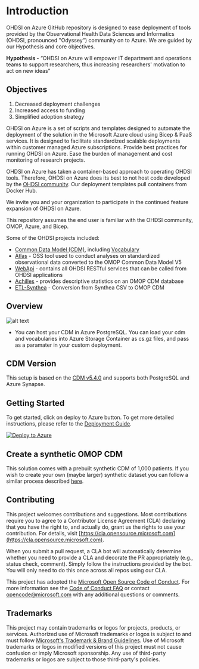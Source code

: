 # Introduction

OHDSI on Azure GitHub repository is designed to ease deployment of tools provided by the Observational Health Data Sciences and Informatics (OHDSI, pronounced "Odyssey") community on to Azure. We are guided by our Hypothesis and core objectives.

**Hypothesis -** “OHDSI on Azure will empower IT department and operations teams to support researchers, thus increasing researchers' motivation to act on new ideas”

## Objectives

1. Decreased deployment challenges
2. Increased access to funding
3. Simplified adoption strategy

OHDSI on Azure is a set of scripts and templates designed to automate the deployment of the solution in the Microsoft Azure cloud using Bicep & PaaS services. It is designed to facilitate standardized scalable deployments within customer managed Azure subscriptions. Provide best practices for running OHDSI on Azure. Ease the burden of management and cost monitoring of research projects.

OHDSI on Azure has taken a container-based approach to operating OHDSI tools. Therefore, OHDSI on Azure does its best to not host code developed by the [OHDSI community](https://github.com/OHDSI). Our deployment templates pull containers from Docker Hub.

We invite you and your organization to participate in the continued feature expansion of OHDSI on Azure.

This repository assumes the end user is familiar with the OHDSI community, OMOP, Azure, and Bicep.

Some of the OHDSI projects included:

* [Common Data Model (CDM)](https://github.com/OHDSI/CommonDataModel), including [Vocabulary](https://github.com/OHDSI/Vocabulary-v5.0)
* [Atlas](https://github.com/OHDSI/Atlas) - OSS tool used to conduct analyses on standardized observational data converted to the OMOP Common Data Model V5
* [WebApi](https://github.com/OHDSI/WebAPI) - contains all OHDSI RESTful services that can be called from OHDSI applications
* [Achilles](https://github.com/OHDSI/Achilles) - provides descriptive statistics on an OMOP CDM database
* [ETL-Synthea](https://github.com/OHDSI/ETL-Synthea) - Conversion from Synthea CSV to OMOP CDM

## Overview

![alt text](./docs/media/OHDSIonAzure.png "Architecture")

* You can host your CDM in Azure PostgreSQL. You can load your cdm and vocabularies into Azure Storage Container as cs.gz files, and pass as a paramater in your custom deployment.

## CDM Version

This setup is based on the [CDM v5.4.0](https://github.com/OHDSI/CommonDataModel/tree/main/inst/ddl/5.4) and supports both PostgreSQL and Azure Synapse.

## Getting Started

To get started, click on deploy to Azure button.
To get more detailed instructions, please refer to the [Deployment Guide](./docs/DeploymentGuide.md).

[![Deploy to Azure](https://aka.ms/deploytoazurebutton)](https://portal.azure.com/#create/Microsoft.Template/uri/https%3A%2F%2Fraw.githubusercontent.com%2Fezfass%2FOHDSIonAzureEzCopy%2Fmain%2Finfra%2Farm_output%2Fmain.json
)

## Create a synthetic OMOP CDM
This solution comes with a prebuilt synthetic CDM of 1,000 patients. If you wish to create your own (maybe larger) synthetic dataset you can follow a similar process described [here](/docs/PrepareSyntheticOMOP.md).

## Contributing

This project welcomes contributions and suggestions.  Most contributions require you to agree to a
Contributor License Agreement (CLA) declaring that you have the right to, and actually do, grant us
the rights to use your contribution. For details, visit [https://cla.opensource.microsoft.com](https://cla.opensource.microsoft.com).

When you submit a pull request, a CLA bot will automatically determine whether you need to provide
a CLA and decorate the PR appropriately (e.g., status check, comment). Simply follow the instructions
provided by the bot. You will only need to do this once across all repos using our CLA.

This project has adopted the [Microsoft Open Source Code of Conduct](https://opensource.microsoft.com/codeofconduct/).
For more information see the [Code of Conduct FAQ](https://opensource.microsoft.com/codeofconduct/faq/) or
contact [opencode@microsoft.com](mailto:opencode@microsoft.com) with any additional questions or comments.

## Trademarks

This project may contain trademarks or logos for projects, products, or services. Authorized use of Microsoft trademarks or logos is subject to and must follow [Microsoft's Trademark & Brand Guidelines](https://www.microsoft.com/en-us/legal/intellectualproperty/trademarks/usage/general).
Use of Microsoft trademarks or logos in modified versions of this project must not cause confusion or imply Microsoft sponsorship.
Any use of third-party trademarks or logos are subject to those third-party's policies.
